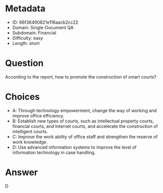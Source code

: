 # Metadata

- ID: 66f36490821e116aacb2cc22
- Domain: Single-Document QA
- Subdomain: Financial
- Difficulty: easy
- Length: short

# Question

According to the report, how to promote the construction of smart courts?

# Choices

- A: Through technology empowerment, change the way of working and improve office efficiency.
- B: Establish new types of courts, such as intellectual property courts, financial courts, and Internet courts, and accelerate the construction of intelligent courts.
- C: Improve the work ability of office staff and strengthen the reserve of work knowledge.
- D: Use advanced information systems to improve the level of information technology in case handling.

# Answer

D
